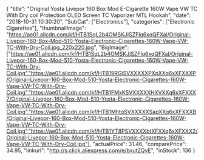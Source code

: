 {
	"title": "Original Yosta Livepor 160 Box Mod E-Cigarette 160W Vape VW TC With Dry coil Protection OLED Screen TC Vaporizer MTL Hookah",
	"date": "2018-10-31 10:30:20",
	"SubCat": ["Electronics"],
	"categories": ["Electronic Cigarettes"],
	"thumbnailImage": "https://ae01.alicdn.com/kf/HTB1SqL2b4OMSKJjSZFlq6xqQFXal/Original-Livepor-160-Box-Mod-510-Yosta-Electronic-Cigarettes-160W-Vape-VW-TC-With-Dry-Coil.jpg_220x220.jpg",
	"BigImage": ["https://ae01.alicdn.com/kf/HTB1SqL2b4OMSKJjSZFlq6xqQFXal/Original-Livepor-160-Box-Mod-510-Yosta-Electronic-Cigarettes-160W-Vape-VW-TC-With-Dry-Coil.jpg","https://ae01.alicdn.com/kf/HTB19RGiSVXXXXXPXpXXq6xXFXXXP/Original-Livepor-160-Box-Mod-510-Yosta-Electronic-Cigarettes-160W-Vape-VW-TC-With-Dry-Coil.jpg","https://ae01.alicdn.com/kf/HTB1FMxKSVXXXXXHXVXXq6xXFXXX7/Original-Livepor-160-Box-Mod-510-Yosta-Electronic-Cigarettes-160W-Vape-VW-TC-With-Dry-Coil.jpg","https://ae01.alicdn.com/kf/HTB1MhtqSVXXXXXSapXXq6xXFXXXB/Original-Livepor-160-Box-Mod-510-Yosta-Electronic-Cigarettes-160W-Vape-VW-TC-With-Dry-Coil.jpg","https://ae01.alicdn.com/kf/HTB1YT8PSVXXXXbtXFXXq6xXFXXX2/Original-Livepor-160-Box-Mod-510-Yosta-Electronic-Cigarettes-160W-Vape-VW-TC-With-Dry-Coil.jpg"],
	"actualPrice": 31.46,
	"comparePrice": 34.95,
	"linkurl": "http://s.click.aliexpress.com/e/bxutZQvE",
	"inStock": 136
}
